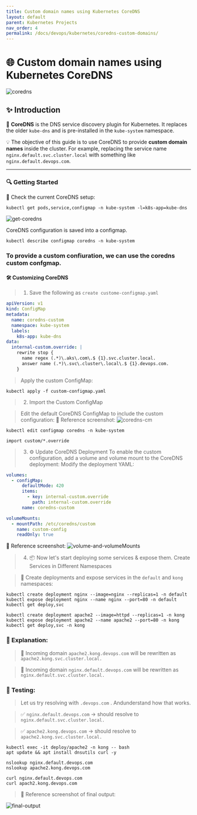 ```yaml
---
title: Custom domain names using Kubernetes CoreDNS
layout: default
parent: Kubernetes Projects
nav_order: 4
permalink: /docs/devops/kubernetes/coredns-custom-domains/
---
```

# 🌐 Custom domain names using Kubernetes CoreDNS

![coredns](./images/coredns.png)


## **✨ Introduction**

🎯 **CoreDNS** is the DNS service discovery plugin for Kubernetes. It replaces the older `kube-dns` and is pre-installed in the `kube-system` namespace.

💡 The objective of this guide is to use CoreDNS to provide **custom domain names** inside the cluster. For example, replacing the service name `nginx.default.svc.cluster.local` with something like `nginx.default.devops.com`.

---

### **🔍 Getting Started**

📜 Check the current CoreDNS setup:
```shell
kubectl get pods,service,configmap -n kube-system -l=k8s-app=kube-dns
```
![get-coredns](./images/get-core-dns.png)


CoreDNS configuration is saved into a configmap.

```shell
kubectl describe configmap coredns -n kube-system  
```

### To provide a custom confiuration, we can use the coredns custom confgmap.

#### 🛠️ Customizing CoreDNS
> 1) Save the following as `create custome-configmap.yaml`
```yaml
apiVersion: v1
kind: ConfigMap
metadata:
  name: coredns-custom
  namespace: kube-system
  labels:
    k8s-app: kube-dns
data:
  internal-custom.override: |
    rewrite stop {
      name regex (.*)\.aks\.com\.$ {1}.svc.cluster.local.
      answer name (.*)\.svc\.cluster\.local\.$ {1}.devops.com.
    }
```

> Apply the custom ConfigMap:
```shell
kubectl apply -f custom-configmap.yaml
```

> 2) Import the Custom ConfigMap

> Edit the default CoreDNS ConfigMap to include the custom configuration:
📸 Reference screenshot:
![coredns-cm](images/coredns-cm.png)

```shell
kubectl edit configmap coredns -n kube-system
```
```shell
import custom/*.override
```

> 3) ⚙️ Update CoreDNS Deployment
> To enable the custom configuration, add a volume and volume mount to the CoreDNS deployment: Modify the deployment YAML:
<!-- Now to tell coreDNS about this `custom/*.override`, Add a volume & volume mount in coredns deployment -->

```yaml
volumes:
  - configMap:
      defaultMode: 420
      items:
        - key: internal-custom.override
          path: internal-custom.override
      name: coredns-custom

volumeMounts:
  - mountPath: /etc/coredns/custom
    name: custom-config
    readOnly: true

```

📸 Reference screenshot:
![volume-and-volumeMounts](images/volume.png)


> 4) 📦 Now let's start deploying some services & expose them. Create Services in Different Namespaces

> 🚢 Create deployments and expose services in the `default` and `kong` namespaces:

```shell
kubectl create deployment nginx --image=nginx --replicas=1 -n default
kubectl expose deployment nginx --name nginx --port=80 -n default
kubectl get deploy,svc

kubectl create deployment apache2 --image=httpd --replicas=1 -n kong
kubectl expose deployment apache2 --name apache2 --port=80 -n kong
kubectl get deploy,svc -n kong
```


### 🧩 Explanation:

> 🔄 Incoming domain `apache2.kong.devops.com` will be rewritten as `apache2.kong.svc.cluster.local.`

> 🔄 Incoming domain `nginx.default.devops.com` will be rewritten as `nginx.default.svc.cluster.local.`

### 🧪 Testing:
> Let us try resolving with `.devops.com` . Andunderstand how that works.

> ✅ `nginx.default.devops.com` → should resolve to `nginx.default.svc.cluster.local.`

> ✅ `apache2.kong.devops.com` → should resolve to `apache2.kong.svc.cluster.local.`

```shell
kubectl exec -it deploy/apache2 -n kong -- bash
apt update && apt install dnsutils curl -y

nslookup nginx.default.devops.com
nslookup apache2.kong.devops.com

curl nginx.default.devops.com
curl apach2.kong.devops.com
```
> 📸 Reference screenshot of final output:

![final-output](./images/final-output.png)